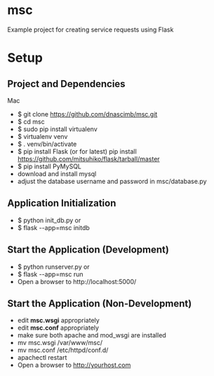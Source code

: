 # msc
Example project for creating service requests using Flask

Setup
=====

Project and Dependencies
------------------------

Mac

* $ git clone https://github.com/dnascimb/msc.git
* $ cd msc
* $ sudo pip install virtualenv
* $ virtualenv venv
* $ . venv/bin/activate
* $ pip install Flask (or for latest) pip install https://github.com/mitsuhiko/flask/tarball/master
* $ pip install PyMySQL
* download and install mysql
* adjust the database username and password in msc/database.py


Application Initialization
--------------------------

* $ python init_db.py
or
* $ flask --app=msc initdb


Start the Application (Development)
-----------------------------------

* $ python runserver.py
or
* $ flask --app=msc run
* Open a browser to http://localhost:5000/


Start the Application (Non-Development)
-----------------------------------

* edit **msc.wsgi** appropriately
* edit **msc.conf** appropriately
* make sure both apache and mod_wsgi are installed
* mv msc.wsgi /var/www/msc/
* mv msc.conf /etc/httpd/conf.d/
* apachectl restart
* Open a browser to http://yourhost.com
